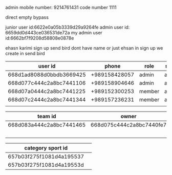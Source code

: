 admin mobile number: 9214761431
code number 1111

direct 
empty 
bypass

junior user id:6622e0a05b3339d29a9264fe
admin user id: 6659dd0d443ce036531de72a
my admin user id:6662bf7f9208d58808e0878e

ehasn karimi sign up
send bird dont have name
or just ehsan
in sign up we create in send bird




| user id                  | phone         | role   | state  | token                                                                                                                                                                                                                                                                                                                                                                                                                    |
| ------------------------ | ------------- | ------ | ------ | ------------------------------------------------------------------------------------------------------------------------------------------------------------------------------------------------------------------------------------------------------------------------------------------------------------------------------------------------------------------------------------------------------------------------ |
| 668d1ad8088d0bbdb3669425 | +989158428057 | admin  | active | U2FsdGVkX1+PP24ZU/MVMipC4Bx/PvdAT74DTVSyhLuSscli0xriCBApVuvrZkWMvc/ESHdnjyF97+YEYhj4T+GrEIW4nBU+hhBzhKf2Hn0UNpQyTX3kAMy7uFa5yjiJ26g/0qi0PXjao0Is2xBV0tjBe505cEmKgQWJJi3MBoOJVIv8ruUGueiHUS9QHG3TD0CflCmobhsPwCpoSFbGMzymhu/4a0OHqBv8k1WfhKf2nelmnD6FhFOk3wSV1AEkyo2OY6yon4Mcqav8jGtLtWfg5CWjH7Gc0DHqCrQ5C/AXfPDfAK4yWhdBdvqf5/KU16qSgT0xC89EMfaXN5vm75GCAmN4IQX4FRNb++XvWq86XMvf0jEQhzY4Lwn87+nfNJT2M7f5QdbTk2S9QCw3FA== |
| 668d077c444c2a8bc7441106 | +989158904646 | admin  | active | U2FsdGVkX1/NkPxCYduAtmJJxOwNTMLhDX8vZZbMFrknTaxPYYf2kX9PFvSydtg0jEh3dXtcsISrcEcr19d4o9wMu6QAc16i5vj5bdIUNmm/JqFhCCSIqdLFU/3WUgYVmJhjZopES9i+LqAT9jATaebMQ5dq/bfIv1Z3dnqSp+XmMv6H5mpY0Ln8qJXnNOpJXnz3yeQVc1Mxz3vKMBLU07kTbYo34QjIWKD72nKjmBF3Hk+uPriVHHvpH2VrdgyEsZaFzo22JRHg5J99yX2zQCgW7RjrN9YOQ1d0Pk5HooabkR0GQ9lfo53wqUs3rZ/w0Zzg2DSbpgCryurrDvSAjJYDjKVQzgJWRt7ohWPnrCEv6+g4vEWLU0M85MSmEVkd5wmcMGa+NCOiiffB5hHyjA== |
| 668d07a0444c2a8bc7441225 | +989152300253 | member | active | U2FsdGVkX18Z/wkcND9KHeHEtwnAdIHlRaNQA840kRuOlcQRG6C0qflyMja7Zcgdiq3kh54qGkTTJd07Iir4uIXK3sk6x6LHdgabwLeDE+0tJPXmNc0Ixga71npKY3pRivWtVW7NHhvdwlkV4Rvys37wAaSFVZ+Vj/X20QDzK/268z4JrtSvyAs2+E7fMvTlvbU9vNTvl8V0bXvdVbKycE7qBrYEZ0U0TB+Ybg8TjmlqDxzk/wajhpDQ4sLrBxH4DjPGQuSbHIVSITzGd0WeqJrwzdDM1fTNgrCP6yJanBFVXThFL6CBS9RAtfrsBbm3VQA5+mahvB2ur21c6PO6II9P6TFo6UYDdsFjqq06US68qiOESvnaeppKaE+IICMpqE62mr1FYzW5uJTyIEdReA== |
| 668d07c2444c2a8bc7441344 | +989157236231 | member | active | U2FsdGVkX1/sWvPMvNBjQ5OPsmHLFBywDPFXCBnor+prcQGNnueoMb5EK+8RCoF5thOE3aQWIBUBL1baS/pWQHwYpgPAn4tg0+1OXUTB+MRIEEBaVJr5QC+zv6T5dCM5lFMe5XdIZOxIpjXcdiYporIEqGvtAYSr1JOALzY5yGApBGAP/zVrvZ5S38LY+YZka6gcQ7dy1ymeQ1/3QcoZ0XAGZQ0/zZXDupp9iuAL0kqSm0jqrebz7qGeXUDmzof9MIRoZ8OADqYUCPKrgkF7/qJoaodIRF5ihADOkXpZg+3D4WsjMQL6eGqO+syIdko8uM+NSLsNV94P67hVgaiioWecLVrW9GUYtHdUaa2+5uVgQNAuKqI2YIrcN/32FuwY6Nx5zjJoYuEM9iCf/bP84A== |
|                          |               |        |        |                                                                                                                                                                                                                                                                                                                                                                                                                          |

| team id                  | owner                    | admins                   |
| ------------------------ | ------------------------ | ------------------------ |
| 668d083a444c2a8bc7441465 | 668d075c444c2a8bc7440fe7 | 668d075c444c2a8bc7440fe7 |
|                          |                          | 668d077c444c2a8bc7441106 |


| category sport id            |     |
| ---------------------------- | --- |
| 657b03f275f1081d4a195537<br> |     |
| 657b03f275f1081d4a19553d<br> |     |
